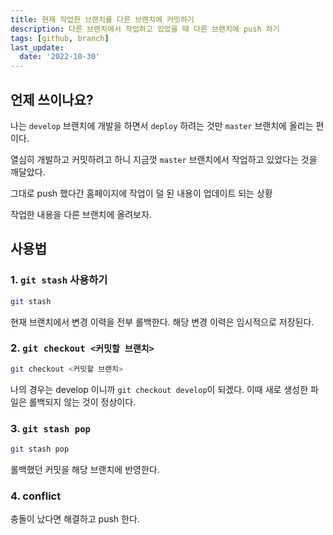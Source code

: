 ```yaml
---
title: 현재 작업한 브랜치를 다른 브랜치에 커밋하기
description: 다른 브랜치에서 작업하고 있었을 때 다른 브랜치에 push 하기
tags: [github, branch]
last_update:
  date: '2022-10-30'
---
```


## 언제 쓰이나요?

나는 `develop` 브랜치에 개발을 하면서 `deploy` 하려는 것만 `master` 브랜치에 올리는 편이다.

열심히 개발하고 커밋하려고 하니 지금껏 `master` 브랜치에서 작업하고 있었다는 것을 깨달았다.

그대로 push 했다간 홈페이지에 작업이 덜 된 내용이 업데이트 되는 상황

작업한 내용을 다른 브랜치에 올려보자.

## 사용법

### 1. `git stash` 사용하기

```bash
git stash
```

현재 브랜치에서 변경 이력을 전부 롤백한다.
해당 변경 이력은 임시적으로 저장된다.

### 2. `git checkout <커밋할 브랜치>`

```bash
git checkout <커밋할 브랜치>
```

나의 경우는 develop 이니까 `git checkout develop`이 되겠다.
이때 새로 생성한 파일은 롤백되지 않는 것이 정상이다.

### 3. `git stash pop`

```bash
git stash pop
```

롤백했던 커밋을 해당 브랜치에 반영한다.

### 4. conflict

충돌이 났다면 해결하고 push 한다.
